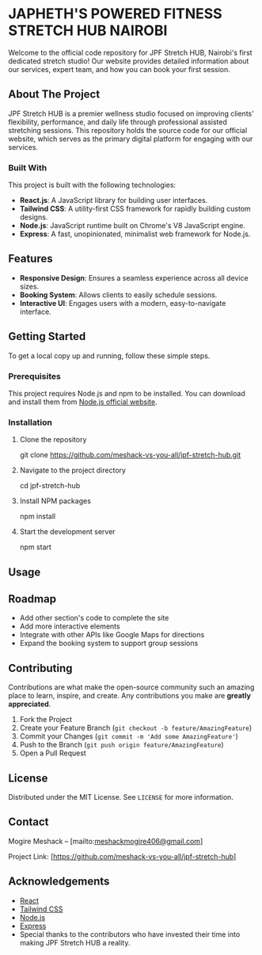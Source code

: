 # JAPHETH'S POWERED FITNESS STRETCH HUB NAIROBI
Welcome to the official code repository for JPF Stretch HUB, Nairobi's first dedicated stretch studio! Our website provides detailed information about our services, expert team, and how you can book your first session.

## About The Project

JPF Stretch HUB is a premier wellness studio focused on improving clients' flexibility, performance, and daily life through professional assisted stretching sessions. This repository holds the source code for our official website, which serves as the primary digital platform for engaging with our services.

### Built With

This project is built with the following technologies:

- **React.js**: A JavaScript library for building user interfaces.
- **Tailwind CSS**: A utility-first CSS framework for rapidly building custom designs.
- **Node.js**: JavaScript runtime built on Chrome's V8 JavaScript engine.
- **Express**: A fast, unopinionated, minimalist web framework for Node.js.

## Features

- **Responsive Design**: Ensures a seamless experience across all device sizes.
- **Booking System**: Allows clients to easily schedule sessions.
- **Interactive UI**: Engages users with a modern, easy-to-navigate interface.

## Getting Started

To get a local copy up and running, follow these simple steps.

### Prerequisites

This project requires Node.js and npm to be installed. You can download and install them from [Node.js official website](https://nodejs.org/).


### Installation

1. Clone the repository

   git clone https://github.com/meshack-vs-you-all/jpf-stretch-hub.git

2. Navigate to the project directory

   cd jpf-stretch-hub

3. Install NPM packages

   npm install

4. Start the development server

   npm start


## Usage

## Roadmap
- Add other section's code to complete the site
- Add more interactive elements
- Integrate with other APIs like Google Maps for directions
- Expand the booking system to support group sessions

## Contributing

Contributions are what make the open-source community such an amazing place to learn, inspire, and create. Any contributions you make are **greatly appreciated**.

1. Fork the Project
2. Create your Feature Branch (`git checkout -b feature/AmazingFeature`)
3. Commit your Changes (`git commit -m 'Add some AmazingFeature'`)
4. Push to the Branch (`git push origin feature/AmazingFeature`)
5. Open a Pull Request

## License

Distributed under the MIT License. See `LICENSE` for more information.

## Contact

Mogire Meshack – [mailto:meshackmogire406@gmail.com]

Project Link: [https://github.com/meshack-vs-you-all/jpf-stretch-hub]

## Acknowledgements

- [React](https://reactjs.org/)
- [Tailwind CSS](https://tailwindcss.com/)
- [Node.js](https://nodejs.org/)
- [Express](https://expressjs.com/)
- Special thanks to the contributors who have invested their time into making JPF Stretch HUB a reality.
